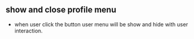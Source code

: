 ## show and close profile menu

 - when user click the button user menu will be show and hide with user interaction.
